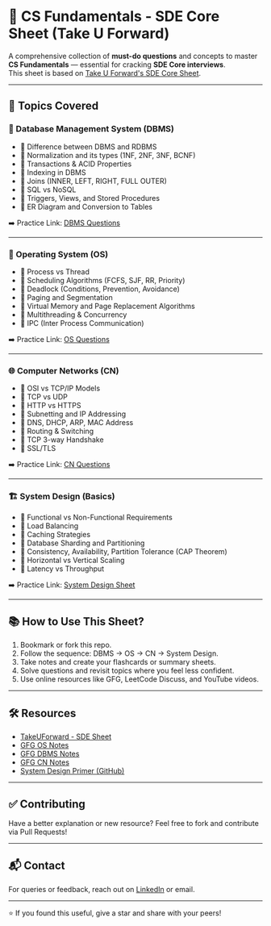 # 🧠 CS Fundamentals - SDE Core Sheet (Take U Forward)

A comprehensive collection of **must-do questions** and concepts to master **CS Fundamentals** — essential for cracking **SDE Core interviews**.  
This sheet is based on [Take U Forward's SDE Core Sheet](https://takeuforward.org/interviews/must-do-questions-for-dbms-cn-os-interviews-sde-core-sheet/).

---

## 📌 Topics Covered

### 📂 Database Management System (DBMS)
- 🔹 Difference between DBMS and RDBMS
- 🔹 Normalization and its types (1NF, 2NF, 3NF, BCNF)
- 🔹 Transactions & ACID Properties
- 🔹 Indexing in DBMS
- 🔹 Joins (INNER, LEFT, RIGHT, FULL OUTER)
- 🔹 SQL vs NoSQL
- 🔹 Triggers, Views, and Stored Procedures
- 🔹 ER Diagram and Conversion to Tables

➡️ Practice Link: [DBMS Questions](https://takeuforward.org/interviews/dbms-interview-questions-sde-core-sheet/)

---

### 🧠 Operating System (OS)
- 🔹 Process vs Thread
- 🔹 Scheduling Algorithms (FCFS, SJF, RR, Priority)
- 🔹 Deadlock (Conditions, Prevention, Avoidance)
- 🔹 Paging and Segmentation
- 🔹 Virtual Memory and Page Replacement Algorithms
- 🔹 Multithreading & Concurrency
- 🔹 IPC (Inter Process Communication)

➡️ Practice Link: [OS Questions](https://takeuforward.org/interviews/operating-system-interview-questions-sde-core-sheet/)

---

### 🌐 Computer Networks (CN)
- 🔹 OSI vs TCP/IP Models
- 🔹 TCP vs UDP
- 🔹 HTTP vs HTTPS
- 🔹 Subnetting and IP Addressing
- 🔹 DNS, DHCP, ARP, MAC Address
- 🔹 Routing & Switching
- 🔹 TCP 3-way Handshake
- 🔹 SSL/TLS

➡️ Practice Link: [CN Questions](https://takeuforward.org/interviews/computer-networks-interview-questions-sde-core-sheet/)

---

### 🏗️ System Design (Basics)
- 🔹 Functional vs Non-Functional Requirements
- 🔹 Load Balancing
- 🔹 Caching Strategies
- 🔹 Database Sharding and Partitioning
- 🔹 Consistency, Availability, Partition Tolerance (CAP Theorem)
- 🔹 Horizontal vs Vertical Scaling
- 🔹 Latency vs Throughput

➡️ Practice Link: [System Design Sheet](https://takeuforward.org/interviews/system-design-interview-questions-sde-core-sheet/)

---

## 📚 How to Use This Sheet?

1. Bookmark or fork this repo.
2. Follow the sequence: DBMS → OS → CN → System Design.
3. Take notes and create your flashcards or summary sheets.
4. Solve questions and revisit topics where you feel less confident.
5. Use online resources like GFG, LeetCode Discuss, and YouTube videos.

---

## 🛠️ Resources

- [TakeUForward - SDE Sheet](https://takeuforward.org/interviews/must-do-questions-for-dbms-cn-os-interviews-sde-core-sheet/)
- [GFG OS Notes](https://www.geeksforgeeks.org/operating-systems/)
- [GFG DBMS Notes](https://www.geeksforgeeks.org/dbms/)
- [GFG CN Notes](https://www.geeksforgeeks.org/computer-network-tutorials/)
- [System Design Primer (GitHub)](https://github.com/donnemartin/system-design-primer)

---

## ✅ Contributing
Have a better explanation or new resource? Feel free to fork and contribute via Pull Requests!

---

## 📬 Contact
For queries or feedback, reach out on [LinkedIn](https://www.linkedin.com/in/dhanushparisam/) or email.

---

⭐ If you found this useful, give a star and share with your peers!
